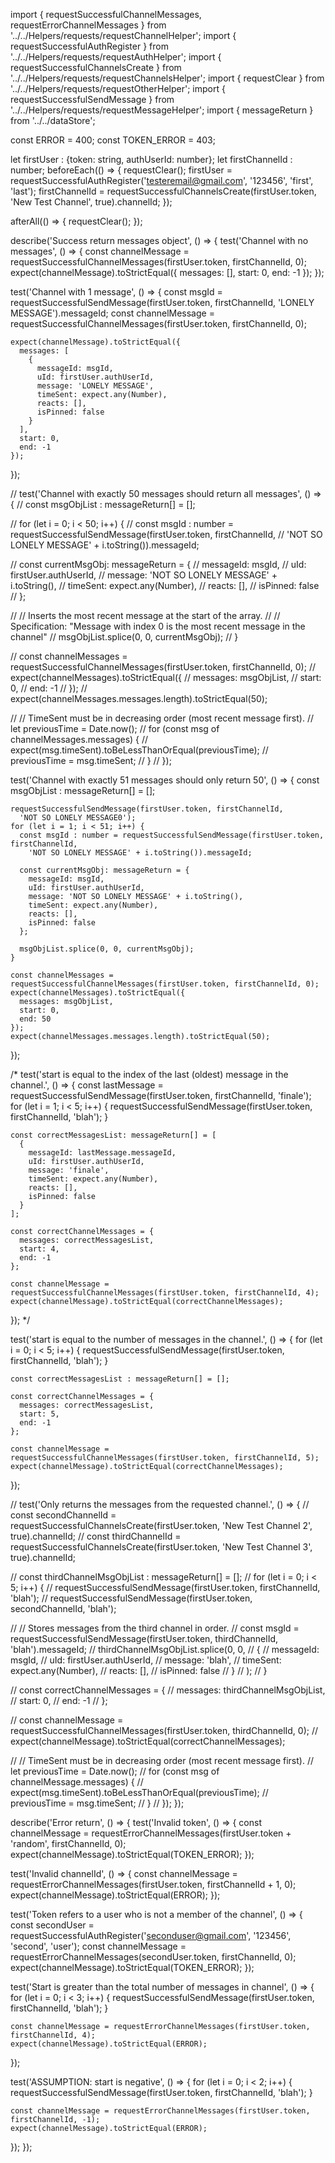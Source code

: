 import {
  requestSuccessfulChannelMessages, requestErrorChannelMessages
} from '../../Helpers/requests/requestChannelHelper';
import { requestSuccessfulAuthRegister } from '../../Helpers/requests/requestAuthHelper';
import { requestSuccessfulChannelsCreate } from '../../Helpers/requests/requestChannelsHelper';
import { requestClear } from '../../Helpers/requests/requestOtherHelper';
import { requestSuccessfulSendMessage } from '../../Helpers/requests/requestMessageHelper';
import { messageReturn } from '../../dataStore';

const ERROR = 400;
const TOKEN_ERROR = 403;

let firstUser : {token: string, authUserId: number};
let firstChannelId : number;
beforeEach(() => {
  requestClear();
  firstUser = requestSuccessfulAuthRegister('testeremail@gmail.com', '123456', 'first', 'last');
  firstChannelId = requestSuccessfulChannelsCreate(firstUser.token, 'New Test Channel', true).channelId;
});

afterAll(() => {
  requestClear();
});

describe('Success return messages object', () => {
  test('Channel with no messages', () => {
    const channelMessage = requestSuccessfulChannelMessages(firstUser.token, firstChannelId, 0);
    expect(channelMessage).toStrictEqual({
      messages: [],
      start: 0,
      end: -1
    });
  });

  test('Channel with 1 message', () => {
    const msgId = requestSuccessfulSendMessage(firstUser.token, firstChannelId, 'LONELY MESSAGE').messageId;
    const channelMessage = requestSuccessfulChannelMessages(firstUser.token, firstChannelId, 0);

    expect(channelMessage).toStrictEqual({
      messages: [
        {
          messageId: msgId,
          uId: firstUser.authUserId,
          message: 'LONELY MESSAGE',
          timeSent: expect.any(Number),
          reacts: [],
          isPinned: false
        }
      ],
      start: 0,
      end: -1
    });
  });

  // test('Channel with exactly 50 messages should return all messages', () => {
  //   const msgObjList : messageReturn[] = [];

  //   for (let i = 0; i < 50; i++) {
  //     const msgId : number = requestSuccessfulSendMessage(firstUser.token, firstChannelId,
  //       'NOT SO LONELY MESSAGE' + i.toString()).messageId;

  //     const currentMsgObj: messageReturn = {
  //       messageId: msgId,
  //       uId: firstUser.authUserId,
  //       message: 'NOT SO LONELY MESSAGE' + i.toString(),
  //       timeSent: expect.any(Number),
  //       reacts: [],
  //       isPinned: false
  //     };

  //     // Inserts the most recent message at the start of the array.
  //     // Specification: "Message with index 0 is the most recent message in the channel"
  //     msgObjList.splice(0, 0, currentMsgObj);
  //   }

  //   const channelMessages = requestSuccessfulChannelMessages(firstUser.token, firstChannelId, 0);
  //   expect(channelMessages).toStrictEqual({
  //     messages: msgObjList,
  //     start: 0,
  //     end: -1
  //   });
  //   expect(channelMessages.messages.length).toStrictEqual(50);

  //   // TimeSent must be in decreasing order (most recent message first).
  //   let previousTime = Date.now();
  //   for (const msg of channelMessages.messages) {
  //     expect(msg.timeSent).toBeLessThanOrEqual(previousTime);
  //     previousTime = msg.timeSent;
  //   }
  // });

  test('Channel with exactly 51 messages should only return 50', () => {
    const msgObjList : messageReturn[] = [];

    requestSuccessfulSendMessage(firstUser.token, firstChannelId,
      'NOT SO LONELY MESSAGE0');
    for (let i = 1; i < 51; i++) {
      const msgId : number = requestSuccessfulSendMessage(firstUser.token, firstChannelId,
        'NOT SO LONELY MESSAGE' + i.toString()).messageId;

      const currentMsgObj: messageReturn = {
        messageId: msgId,
        uId: firstUser.authUserId,
        message: 'NOT SO LONELY MESSAGE' + i.toString(),
        timeSent: expect.any(Number),
        reacts: [],
        isPinned: false
      };

      msgObjList.splice(0, 0, currentMsgObj);
    }

    const channelMessages = requestSuccessfulChannelMessages(firstUser.token, firstChannelId, 0);
    expect(channelMessages).toStrictEqual({
      messages: msgObjList,
      start: 0,
      end: 50
    });
    expect(channelMessages.messages.length).toStrictEqual(50);
  });

  /*
  test('start is equal to the index of the last (oldest) message in the channel.', () => {
    const lastMessage = requestSuccessfulSendMessage(firstUser.token, firstChannelId, 'finale');
    for (let i = 1; i < 5; i++) {
      requestSuccessfulSendMessage(firstUser.token, firstChannelId, 'blah');
    }

    const correctMessagesList: messageReturn[] = [
      {
        messageId: lastMessage.messageId,
        uId: firstUser.authUserId,
        message: 'finale',
        timeSent: expect.any(Number),
        reacts: [],
        isPinned: false
      }
    ];

    const correctChannelMessages = {
      messages: correctMessagesList,
      start: 4,
      end: -1
    };

    const channelMessage = requestSuccessfulChannelMessages(firstUser.token, firstChannelId, 4);
    expect(channelMessage).toStrictEqual(correctChannelMessages);
  });
  */

  test('start is equal to the number of messages in the channel.', () => {
    for (let i = 0; i < 5; i++) {
      requestSuccessfulSendMessage(firstUser.token, firstChannelId, 'blah');
    }

    const correctMessagesList : messageReturn[] = [];

    const correctChannelMessages = {
      messages: correctMessagesList,
      start: 5,
      end: -1
    };

    const channelMessage = requestSuccessfulChannelMessages(firstUser.token, firstChannelId, 5);
    expect(channelMessage).toStrictEqual(correctChannelMessages);
  });

  // test('Only returns the messages from the requested channel.', () => {
  //   const secondChannelId = requestSuccessfulChannelsCreate(firstUser.token, 'New Test Channel 2', true).channelId;
  //   const thirdChannelId = requestSuccessfulChannelsCreate(firstUser.token, 'New Test Channel 3', true).channelId;

  //   const thirdChannelMsgObjList : messageReturn[] = [];
  //   for (let i = 0; i < 5; i++) {
  //     requestSuccessfulSendMessage(firstUser.token, firstChannelId, 'blah');
  //     requestSuccessfulSendMessage(firstUser.token, secondChannelId, 'blah');

  //     // Stores messages from the third channel in order.
  //     const msgId = requestSuccessfulSendMessage(firstUser.token, thirdChannelId, 'blah').messageId;
  //     thirdChannelMsgObjList.splice(0, 0,
  //       {
  //         messageId: msgId,
  //         uId: firstUser.authUserId,
  //         message: 'blah',
  //         timeSent: expect.any(Number),
  //         reacts: [],
  //         isPinned: false
  //       }
  //     );
  //   }

  //   const correctChannelMessages = {
  //     messages: thirdChannelMsgObjList,
  //     start: 0,
  //     end: -1
  //   };

  //   const channelMessage = requestSuccessfulChannelMessages(firstUser.token, thirdChannelId, 0);
  //   expect(channelMessage).toStrictEqual(correctChannelMessages);

  //   // TimeSent must be in decreasing order (most recent message first).
  //   let previousTime = Date.now();
  //   for (const msg of channelMessage.messages) {
  //     expect(msg.timeSent).toBeLessThanOrEqual(previousTime);
  //     previousTime = msg.timeSent;
  //   }
  // });
});

describe('Error return', () => {
  test('Invalid token', () => {
    const channelMessage = requestErrorChannelMessages(firstUser.token + 'random', firstChannelId, 0);
    expect(channelMessage).toStrictEqual(TOKEN_ERROR);
  });

  test('Invalid channelId', () => {
    const channelMessage = requestErrorChannelMessages(firstUser.token, firstChannelId + 1, 0);
    expect(channelMessage).toStrictEqual(ERROR);
  });

  test('Token refers to a user who is not a member of the channel', () => {
    const secondUser = requestSuccessfulAuthRegister('seconduser@gmail.com', '123456', 'second', 'user');
    const channelMessage = requestErrorChannelMessages(secondUser.token, firstChannelId, 0);
    expect(channelMessage).toStrictEqual(TOKEN_ERROR);
  });

  test('Start is greater than the total number of messages in channel', () => {
    for (let i = 0; i < 3; i++) {
      requestSuccessfulSendMessage(firstUser.token, firstChannelId, 'blah');
    }

    const channelMessage = requestErrorChannelMessages(firstUser.token, firstChannelId, 4);
    expect(channelMessage).toStrictEqual(ERROR);
  });

  test('ASSUMPTION: start is negative', () => {
    for (let i = 0; i < 2; i++) {
      requestSuccessfulSendMessage(firstUser.token, firstChannelId, 'blah');
    }

    const channelMessage = requestErrorChannelMessages(firstUser.token, firstChannelId, -1);
    expect(channelMessage).toStrictEqual(ERROR);
  });
});
